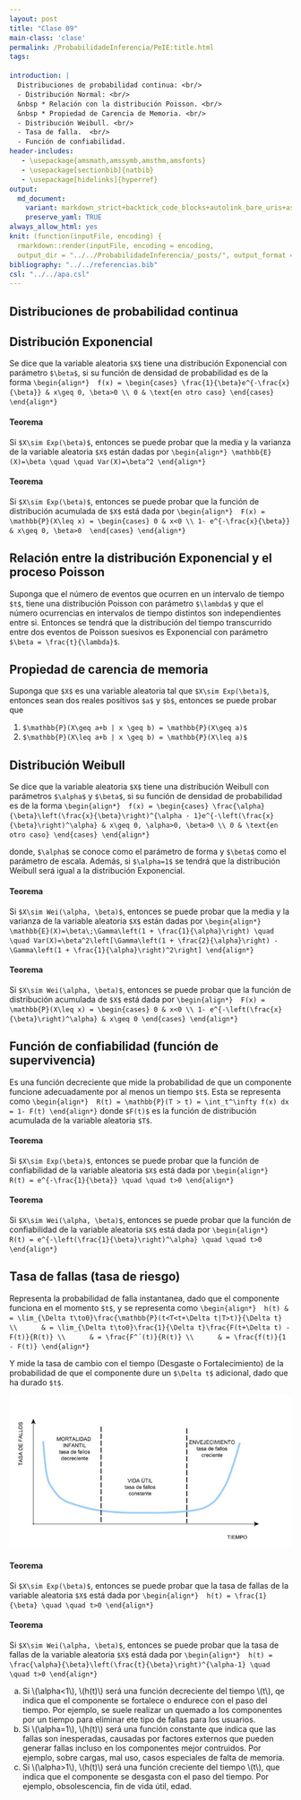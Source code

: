 ```yaml
---
layout: post
title: "Clase 09"
main-class: 'clase'
permalink: /ProbabilidadeInferencia/PeIE:title.html
tags:

introduction: |
  Distribuciones de probabilidad continua: <br/>
  - Distribución Normal: <br/>
  &nbsp * Relación con la distribución Poisson. <br/>
  &nbsp * Propiedad de Carencia de Memoria. <br/>
  - Distribución Weibull. <br/>
  - Tasa de falla.  <br/>
  - Función de confiabilidad.
header-includes:
   - \usepackage{amsmath,amssymb,amsthm,amsfonts}
   - \usepackage[sectionbib]{natbib}
   - \usepackage[hidelinks]{hyperref}
output:
  md_document:
    variant: markdown_strict+backtick_code_blocks+autolink_bare_uris+ascii_identifiers+tex_math_single_backslash
    preserve_yaml: TRUE
always_allow_html: yes   
knit: (function(inputFile, encoding) {
  rmarkdown::render(inputFile, encoding = encoding,
  output_dir = "../../ProbabilidadeInferencia/_posts/", output_format = "all")})
bibliography: "../../referencias.bib"
csl: "../../apa.csl"
---
```








Distribuciones de probabilidad continua
---------------------------------------

Distribución Exponencial
------------------------

Se dice que la variable aleatoria `$X$` tiene una distribución
Exponencial con parámetro `$\beta$`, si su función de densidad de
probabilidad es de la forma
`\begin{align*}  f(x) = \begin{cases} \frac{1}{\beta}e^{-\frac{x}{\beta}} & x\geq 0, \beta>0 \\ 0 & \text{en otro caso} \end{cases} \end{align*}`

#### Teorema

Si `$X\sim Exp(\beta)$`, entonces se puede probar que la media y la
varianza de la variable aleatoria `$X$` están dadas por
`\begin{align*} \mathbb{E}(X)=\beta \quad \quad Var(X)=\beta^2 \end{align*}`

#### Teorema

Si `$X\sim Exp(\beta)$`, entonces se puede probar que la función de
distribución acumulada de `$X$` está dada por
`\begin{align*}  F(x) = \mathbb{P}(X\leq x) = \begin{cases} 0 & x<0 \\ 1- e^{-\frac{x}{\beta}} & x\geq 0, \beta>0  \end{cases} \end{align*}`

Relación entre la distribución Exponencial y el proceso Poisson
---------------------------------------------------------------

Suponga que el número de eventos que ocurren en un intervalo de tiempo
`$t$`, tiene una distribución Poisson con parámetro `$\lambda$` y que el
número ocurrencias en intervalos de tiempo distintos son independientes
entre si. Entonces se tendrá que la distribución del tiempo transcurrido
entre dos eventos de Poisson suesivos es Exponencial con parámetro
`$\beta = \frac{t}{\lambda}$`.

Propiedad de carencia de memoria
--------------------------------

Suponga que `$X$` es una variable aleatoria tal que
`$X\sim Exp(\beta)$`, entonces sean dos reales positivos `$a$` y `$b$`,
entonces se puede probar que

1.  `$\mathbb{P}(X\geq a+b | x \geq b) = \mathbb{P}(X\geq a)$`
2.  `$\mathbb{P}(X\leq a+b | x \geq b) = \mathbb{P}(X\leq a)$`

Distribución Weibull
--------------------

Se dice que la variable aleatoria `$X$` tiene una distribución Weibull
con parámetros `$\alpha$` y `$\beta$`, si su función de densidad de
probabilidad es de la forma
`\begin{align*}  f(x) = \begin{cases} \frac{\alpha}{\beta}\left(\frac{x}{\beta}\right)^{\alpha - 1}e^{-\left(\frac{x}{\beta}\right)^\alpha} & x\geq 0, \alpha>0, \beta>0 \\ 0 & \text{en otro caso} \end{cases} \end{align*}`

donde, `$\alpha$` se conoce como el parámetro de forma y `$\beta$` como
el parámetro de escala. Además, si `$\alpha=1$` se tendrá que la
distribución Weibull será igual a la distribución Exponencial.

#### Teorema

Si `$X\sim Wei(\alpha, \beta)$`, entonces se puede probar que la media y
la varianza de la variable aleatoria `$X$` están dadas por
`\begin{align*} \mathbb{E}(X)=\beta\;\Gamma\left(1 + \frac{1}{\alpha}\right) \quad \quad Var(X)=\beta^2\left[\Gamma\left(1 + \frac{2}{\alpha}\right) - \Gamma\left(1 + \frac{1}{\alpha}\right)^2\right] \end{align*}`

#### Teorema

Si `$X\sim Wei(\alpha, \beta)$`, entonces se puede probar que la función
de distribución acumulada de `$X$` está dada por
`\begin{align*}  F(x) = \mathbb{P}(X\leq x) = \begin{cases} 0 & x<0 \\ 1- e^{-\left(\frac{x}{\beta}\right)^\alpha} & x\geq 0 \end{cases} \end{align*}`

Función de confiabilidad (función de supervivencia)
---------------------------------------------------

Es una función decreciente que mide la probabilidad de que un componente
funcione adecuadamente por al menos un tiempo `$t$`. Esta se representa
como
`\begin{align*}  R(t) = \mathbb{P}(T > t) = \int_t^\infty f(x) dx = 1- F(t) \end{align*}`
donde `$F(t)$` es la función de distribución acumulada de la variable
aleatoria `$T$`.

#### Teorema

Si `$X\sim Exp(\beta)$`, entonces se puede probar que la función de
confiabilidad de la variable aleatoria `$X$` está dada por
`\begin{align*}  R(t) = e^{-\frac{1}{\beta}} \quad \quad t>0 \end{align*}`

#### Teorema

Si `$X\sim Wei(\alpha, \beta)$`, entonces se puede probar que la función
de confiabilidad de la variable aleatoria `$X$` está dada por
`\begin{align*}  R(t) = e^{-\left(\frac{1}{\beta}\right)^\alpha} \quad \quad t>0 \end{align*}`

Tasa de fallas (tasa de riesgo)
-------------------------------

Representa la probabilidad de falla instantanea, dado que el componente
funciona en el momento `$t$`, y se representa como
`\begin{align*}  h(t) & = \lim_{\Delta t\to0}\frac{\mathbb{P}(t<T<t+\Delta t|T>t)}{\Delta t} \\      & = \lim_{\Delta t\to0}\frac{1}{\Delta t}\frac{F(t+\Delta t) - F(t)}{R(t)} \\      & = \frac{F^´(t)}{R(t)} \\      & = \frac{f(t)}{1 - F(t)} \end{align*}`

Y mide la tasa de cambio con el tiempo (Desgaste o Fortalecimiento) de
la probabilidad de que el componente dure un `$\Delta t$` adicional,
dado que ha durado `$t$`.

![](../../ProbabilidadeInferencia/images/tasadefallas.jpg)

#### Teorema

Si `$X\sim Exp(\beta)$`, entonces se puede probar que la tasa de fallas
de la variable aleatoria `$X$` está dada por
`\begin{align*}  h(t) = \frac{1}{\beta} \quad \quad t>0 \end{align*}`

#### Teorema

Si `$X\sim Wei(\alpha, \beta)$`, entonces se puede probar que la tasa de
fallas de la variable aleatoria `$X$` está dada por
`\begin{align*}  h(t) = \frac{\alpha}{\beta}\left(\frac{t}{\beta}\right)^{\alpha-1} \quad \quad t>0 \end{align*}`
<ol type="a">
<li>
Si \(\alpha<1\), \(h(t)\) será una función decreciente del tiempo \(t\),
qe indica que el componente se fortalece o endurece con el paso del
tiempo. Por ejemplo, se suele realizar un quemado a los componentes por
un tiempo para eliminar ete tipo de fallas para los usuarios.
</li>
<li>
Si \(\alpha=1\), \(h(t)\) será una función constante que indica que las
fallas son inesperadas, causadas por factores externos que pueden
generar fallas incluso en los componentes mejor contruidos. Por ejemplo,
sobre cargas, mal uso, casos especiales de falta de memoria.
</li>
<li>
Si \(\alpha>1\), \(h(t)\) será una función creciente del tiempo \(t\),
que indica que el componente se desgasta con el paso del tiempo. Por
ejemplo, obsolescencia, fin de vida útil, edad.
</li>
</ol>

